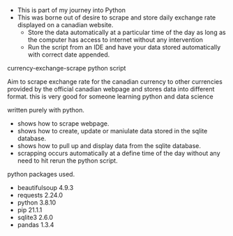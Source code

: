 
- This is part of my journey into Python
- This was borne out of desire to scrape and store daily exchange rate displayed on a canadian website.
  - Store the data automatically at a particular time of the day as long as the computer has access to internet without any intervention
  - Run the script from an IDE and have your data stored automatically with correct date appended.

currency-exchange-scrape python script

Aim to scrape exchange rate for the canadian currency to other currencies provided by the official canadian webpage and stores data into different format. 
this is very good for someone learning python and data science

written purely with python.

- shows how to scrape webpage.
- shows how to create, update or maniulate data stored in the sqlite database.
- shows how to pull up and display data from the sqlite database.
- scrapping occurs automatically at a define time of the day without any need to hit rerun the python script.

python packages used.

- beautifulsoup 4.9.3
- requests 2.24.0
- python 3.8.10
- pip 21.1.1
- sqlite3 2.6.0
- pandas 1.3.4

